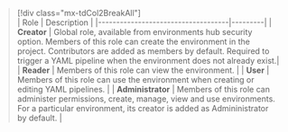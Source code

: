 

> [!div class="mx-tdCol2BreakAll"]  
> | Role | Description |
> |------------------------------------|---------|
> | **Creator** | Global role, available from environments hub security option. Members of this role can create the environment in the project. Contributors are added as members by default. Required to trigger a YAML pipeline when the environment does not already exist.|
> | **Reader** | Members of this role can view the environment. |
> | **User** | Members of this role can use the environment when creating or editing YAML pipelines. |
> | **Administrator** | Members of this role can administer permissions, create, manage, view and use environments. For a particular environment, its creator is added as Admininistrator by default. |
